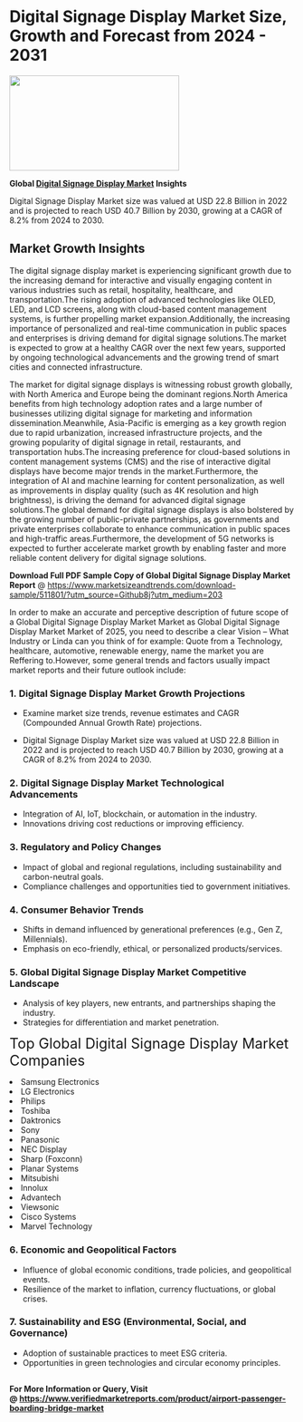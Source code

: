 <H1>Digital Signage Display Market Size, Growth and Forecast from 2024 - 2031</H1><img class="aligncenter size-medium wp-image-584254" src="https://thirdeyenews.in/wp-content/uploads/2024/09/Global-Market-Research-300x168.jpeg" alt="" width="300" height="168" /><p><strong>Global&nbsp;<a href="https://www.marketsizeandtrends.com/download-sample/511801/?utm_source=Github8j?utm_medium=203">Digital Signage Display Market</a> Insights</strong></p><p>Digital Signage Display Market size was valued at USD 22.8 Billion in 2022 and is projected to reach USD 40.7 Billion by 2030, growing at a CAGR of 8.2% from 2024 to 2030.</p><p><h2>Market Growth Insights</h2> <p>The digital signage display market is experiencing significant growth due to the increasing demand for interactive and visually engaging content in various industries such as retail, hospitality, healthcare, and transportation.The rising adoption of advanced technologies like OLED, LED, and LCD screens, along with cloud-based content management systems, is further propelling market expansion.Additionally, the increasing importance of personalized and real-time communication in public spaces and enterprises is driving demand for digital signage solutions.The market is expected to grow at a healthy CAGR over the next few years, supported by ongoing technological advancements and the growing trend of smart cities and connected infrastructure.</p> <p>The market for digital signage displays is witnessing robust growth globally, with North America and Europe being the dominant regions.North America benefits from high technology adoption rates and a large number of businesses utilizing digital signage for marketing and information dissemination.Meanwhile, Asia-Pacific is emerging as a key growth region due to rapid urbanization, increased infrastructure projects, and the growing popularity of digital signage in retail, restaurants, and transportation hubs.The increasing preference for cloud-based solutions in content management systems (CMS) and the rise of interactive digital displays have become major trends in the market.Furthermore, the integration of AI and machine learning for content personalization, as well as improvements in display quality (such as 4K resolution and high brightness), is driving the demand for advanced digital signage solutions.The global demand for digital signage displays is also bolstered by the growing number of public-private partnerships, as governments and private enterprises collaborate to enhance communication in public spaces and high-traffic areas.Furthermore, the development of 5G networks is expected to further accelerate market growth by enabling faster and more reliable content delivery for digital signage solutions.<p><span class=""><strong>Download Full PDF Sample Copy of Global Digital Signage Display Market Report</strong> @ <a href="https://www.marketsizeandtrends.com/download-sample/511801/?utm_source=Github8j?utm_medium=203" target="_blank">https://www.marketsizeandtrends.com/download-sample/511801/?utm_source=Github8j?utm_medium=203</a></span></p><p>In order to make an accurate and perceptive description of future scope of a Global&nbsp;Digital Signage Display Market Market as Global&nbsp;Digital Signage Display Market Market of 2025, you need to describe a clear Vision &ndash; What Industry or Linda can you think of for example: Quote from a Technology, healthcare, automotive, renewable energy, name the market you are Reffering to.However, some general trends and factors usually impact market reports and their future outlook include:</p><h3>1.&nbsp;<strong>Digital Signage Display Market Growth Projections</strong></h3><ul><li>Examine market size trends, revenue estimates and CAGR (Compounded Annual Growth Rate) projections.</li><li><p>Digital Signage Display Market size was valued at USD 22.8 Billion in 2022 and is projected to reach USD 40.7 Billion by 2030, growing at a CAGR of 8.2% from 2024 to 2030.</p></li></ul><h3>2.&nbsp;<strong>Digital Signage Display Market Technological Advancements</strong></h3><ul><li>Integration of AI, IoT, blockchain, or automation in the industry.</li><li>Innovations driving cost reductions or improving efficiency.</li></ul><h3>3.&nbsp;<strong>Regulatory and Policy Changes</strong></h3><ul><li>Impact of global and regional regulations, including sustainability and carbon-neutral goals.</li><li>Compliance challenges and opportunities tied to government initiatives.</li></ul><h3>4.&nbsp;<strong>Consumer Behavior Trends</strong></h3><ul><li>Shifts in demand influenced by generational preferences (e.g., Gen Z, Millennials).</li><li>Emphasis on eco-friendly, ethical, or personalized products/services.</li></ul><h3>5.&nbsp;<strong>Global Digital Signage Display Market Competitive Landscape</strong></h3><ul><li>Analysis of key players, new entrants, and partnerships shaping the industry.</li><li>Strategies for differentiation and market penetration.</li></ul><p data-pm-slice="1 1 []"><span style="color: inherit; font-family: inherit; font-size: 25px;">Top Global Digital Signage Display Market Companies</span></p><div class="" data-test-id=""><p><li>Samsung Electronics</li><li> LG Electronics</li><li> Philips</li><li> Toshiba</li><li> Daktronics</li><li> Sony</li><li> Panasonic</li><li> NEC Display</li><li> Sharp (Foxconn)</li><li> Planar Systems</li><li> Mitsubishi</li><li> Innolux</li><li> Advantech</li><li> Viewsonic</li><li> Cisco Systems</li><li> Marvel Technology</li></p></div><h3>6.&nbsp;<strong>Economic and Geopolitical Factors</strong></h3><ul><li>Influence of global economic conditions, trade policies, and geopolitical events.</li><li>Resilience of the market to inflation, currency fluctuations, or global crises.</li></ul><h3>7.&nbsp;<strong>Sustainability and ESG (Environmental, Social, and Governance)</strong></h3><ul><li>Adoption of sustainable practices to meet ESG criteria.</li><li>Opportunities in green technologies and circular economy principles.</li></ul><h2><strong style="font-size: 14px;">For More Information or Query, Visit @&nbsp;</strong><a style="background-color: #ffffff; font-size: 14px;" href="https://www.marketsizeandtrends.com/report/digital-signage-display-market/" target="_blank">https://www.verifiedmarketreports.com/product/airport-passenger-boarding-bridge-market</a></h2>